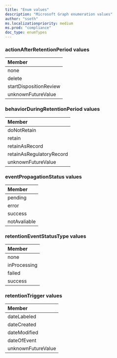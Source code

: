 ```yaml
---
title: "Enum values"
description: "Microsoft Graph enumeration values"
author: "sseth"
ms.localizationpriority: medium
ms.prod: "compliance"
doc_type: enumTypes
---
```


### actionAfterRetentionPeriod values 



|Member|
|:---|
|none|
|delete|
|startDispositionReview|
|unknownFutureValue|

### behaviorDuringRetentionPeriod values 



|Member|
|:---|
|doNotRetain|
|retain|
|retainAsRecord|
|retainAsRegulatoryRecord|
|unknownFutureValue|

### eventPropagationStatus values 



|Member|
|:---|
|pending|
|error|
|success|
|notAvaliable|

### retentionEventStatusType values 



|Member|
|:---|
|none|
|inProcessing|
|failed|
|success|

### retentionTrigger values 



|Member|
|:---|
|dateLabeled|
|dateCreated|
|dateModified|
|dateOfEvent|
|unknownFutureValue|

